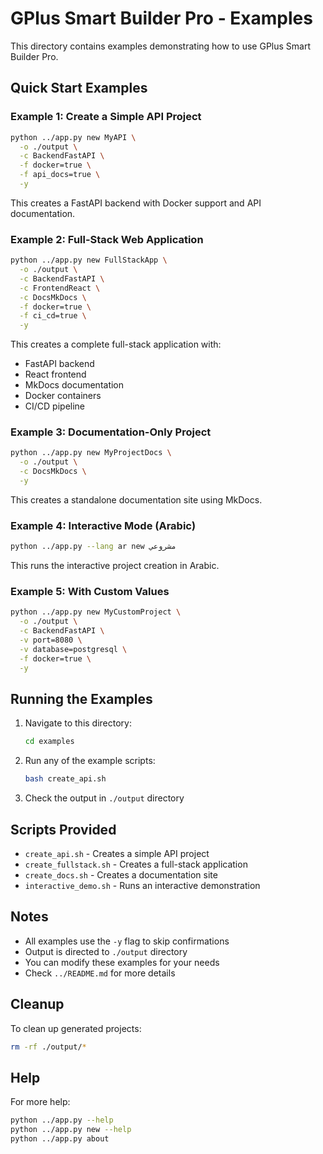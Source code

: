 # GPlus Smart Builder Pro - Examples

This directory contains examples demonstrating how to use GPlus Smart Builder Pro.

## Quick Start Examples

### Example 1: Create a Simple API Project

```bash
python ../app.py new MyAPI \
  -o ./output \
  -c BackendFastAPI \
  -f docker=true \
  -f api_docs=true \
  -y
```

This creates a FastAPI backend with Docker support and API documentation.

### Example 2: Full-Stack Web Application

```bash
python ../app.py new FullStackApp \
  -o ./output \
  -c BackendFastAPI \
  -c FrontendReact \
  -c DocsMkDocs \
  -f docker=true \
  -f ci_cd=true \
  -y
```

This creates a complete full-stack application with:
- FastAPI backend
- React frontend
- MkDocs documentation
- Docker containers
- CI/CD pipeline

### Example 3: Documentation-Only Project

```bash
python ../app.py new MyProjectDocs \
  -o ./output \
  -c DocsMkDocs \
  -y
```

This creates a standalone documentation site using MkDocs.

### Example 4: Interactive Mode (Arabic)

```bash
python ../app.py --lang ar new مشروعي
```

This runs the interactive project creation in Arabic.

### Example 5: With Custom Values

```bash
python ../app.py new MyCustomProject \
  -o ./output \
  -c BackendFastAPI \
  -v port=8080 \
  -v database=postgresql \
  -f docker=true \
  -y
```

## Running the Examples

1. Navigate to this directory:
   ```bash
   cd examples
   ```

2. Run any of the example scripts:
   ```bash
   bash create_api.sh
   ```

3. Check the output in `./output` directory

## Scripts Provided

- `create_api.sh` - Creates a simple API project
- `create_fullstack.sh` - Creates a full-stack application
- `create_docs.sh` - Creates a documentation site
- `interactive_demo.sh` - Runs an interactive demonstration

## Notes

- All examples use the `-y` flag to skip confirmations
- Output is directed to `./output` directory
- You can modify these examples for your needs
- Check `../README.md` for more details

## Cleanup

To clean up generated projects:

```bash
rm -rf ./output/*
```

## Help

For more help:
```bash
python ../app.py --help
python ../app.py new --help
python ../app.py about
```
